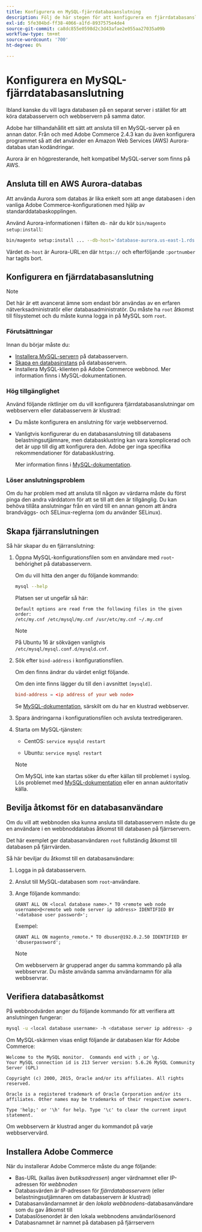 ```yaml
---
title: Konfigurera en MySQL-fjärrdatabasanslutning
description: Följ de här stegen för att konfigurera en fjärrdatabasanslutning för lokala installationer av Adobe Commerce.
exl-id: 5fe304bd-ff38-4066-a1fd-8937575e4de4
source-git-commit: ca8dc855e0598d2c3d43afae2e055aa27035a09b
workflow-type: tm+mt
source-wordcount: '700'
ht-degree: 0%

---
```


# Konfigurera en MySQL-fjärrdatabasanslutning

Ibland kanske du vill lagra databasen på en separat server i stället för att köra databasservern och webbservern på samma dator.

Adobe har tillhandahållit ett sätt att ansluta till en MySQL-server på en annan dator. Från och med Adobe Commerce 2.4.3 kan du även konfigurera programmet så att det använder en Amazon Web Services (AWS) Aurora-databas utan kodändringar.

Aurora är en högpresterande, helt kompatibel MySQL-server som finns på AWS.

## Ansluta till en AWS Aurora-databas

Att använda Aurora som databas är lika enkelt som att ange databasen i den vanliga Adobe Commerce-konfigurationen med hjälp av standarddatabaskopplingen.

Använd Aurora-informationen i fälten `db-` när du kör `bin/magento setup:install`:

```bash
bin/magento setup:install ... --db-host='database-aurora.us-east-1.rds.amazonaws.com' --db-name='magento2' --db-user='username' --db-password='password' ...
```

Värdet `db-host` är Aurora-URL:en där `https://` och efterföljande `:portnumber` har tagits bort.

## Konfigurera en fjärrdatabasanslutning

>[!NOTE]
>
>Det här är ett avancerat ämne som endast bör användas av en erfaren nätverksadministratör eller databasadministratör. Du måste ha `root` åtkomst till filsystemet och du måste kunna logga in på MySQL som `root`.

### Förutsättningar

Innan du börjar måste du:

* [Installera MySQL-servern](mysql.md) på databasservern.
* [Skapa en databasinstans](mysql.md#configuring-the-database-instance) på databasservern.
* Installera MySQL-klienten på Adobe Commerce webbnod. Mer information finns i MySQL-dokumentationen.

### Hög tillgänglighet

Använd följande riktlinjer om du vill konfigurera fjärrdatabasanslutningar om webbservern eller databasservern är klustrad:

* Du måste konfigurera en anslutning för varje webbservernod.
* Vanligtvis konfigurerar du en databasanslutning till databasens belastningsutjämnare, men databasklustring kan vara komplicerad och det är upp till dig att konfigurera den. Adobe ger inga specifika rekommendationer för databasklustring.

  Mer information finns i [MySQL-dokumentation](https://dev.mysql.com/doc/refman/5.6/en/mysql-cluster.html).

### Löser anslutningsproblem

Om du har problem med att ansluta till någon av värdarna måste du först pinga den andra värddatorn för att se till att den är tillgänglig. Du kan behöva tillåta anslutningar från en värd till en annan genom att ändra brandväggs- och SELinux-reglerna (om du använder SELinux).

## Skapa fjärranslutningen

Så här skapar du en fjärranslutning:

1. Öppna MySQL-konfigurationsfilen som en användare med `root`-behörighet på databasservern.

   Om du vill hitta den anger du följande kommando:

   ```bash
   mysql --help
   ```

   Platsen ser ut ungefär så här:

   ```
   Default options are read from the following files in the given order:
   /etc/my.cnf /etc/mysql/my.cnf /usr/etc/my.cnf ~/.my.cnf
   ```

   >[!NOTE]
   >
   >På Ubuntu 16 är sökvägen vanligtvis `/etc/mysql/mysql.conf.d/mysqld.cnf`.

1. Sök efter `bind-address` i konfigurationsfilen.

   Om den finns ändrar du värdet enligt följande.

   Om den inte finns lägger du till den i avsnittet `[mysqld]`.

   ```conf
   bind-address = <ip address of your web node>
   ```

   Se [MySQL-dokumentation](https://dev.mysql.com/doc/refman/5.6/en/server-options.html), särskilt om du har en klustrad webbserver.

1. Spara ändringarna i konfigurationsfilen och avsluta textredigeraren.
1. Starta om MySQL-tjänsten:

   * CentOS: `service mysqld restart`

   * Ubuntu: `service mysql restart`

   >[!NOTE]
   >
   >Om MySQL inte kan startas söker du efter källan till problemet i syslog. Lös problemet med [MySQL-dokumentation](https://dev.mysql.com/doc/refman/5.6/en/server-options.html#option_mysqld_bind-address) eller en annan auktoritativ källa.

## Bevilja åtkomst för en databasanvändare

Om du vill att webbnoden ska kunna ansluta till databasservern måste du ge en användare i en webbnoddatabas åtkomst till databasen på fjärrservern.

Det här exemplet ger databasanvändaren `root` fullständig åtkomst till databasen på fjärrvärden.

Så här beviljar du åtkomst till en databasanvändare:

1. Logga in på databasservern.
1. Anslut till MySQL-databasen som `root`-användare.
1. Ange följande kommando:

   ```shell
   GRANT ALL ON <local database name>.* TO <remote web node username>@<remote web node server ip address> IDENTIFIED BY '<database user password>';
   ```

   Exempel:

   ```shell
   GRANT ALL ON magento_remote.* TO dbuser@192.0.2.50 IDENTIFIED BY 'dbuserpassword';
   ```

   >[!NOTE]
   >
   >Om webbservern är grupperad anger du samma kommando på alla webbservrar. Du måste använda samma användarnamn för alla webbservrar.

## Verifiera databasåtkomst

På webbnodvärden anger du följande kommando för att verifiera att anslutningen fungerar:

```bash
mysql -u <local database username> -h <database server ip address> -p
```

Om MySQL-skärmen visas enligt följande är databasen klar för Adobe Commerce:

```
Welcome to the MySQL monitor.  Commands end with ; or \g.
Your MySQL connection id is 213 Server version: 5.6.26 MySQL Community Server (GPL)

Copyright (c) 2000, 2015, Oracle and/or its affiliates. All rights reserved.

Oracle is a registered trademark of Oracle Corporation and/or its affiliates. Other names may be trademarks of their respective owners.

Type 'help;' or '\h' for help. Type '\c' to clear the current input statement.
```

Om webbservern är klustrad anger du kommandot på varje webbservervärd.

## Installera Adobe Commerce

När du installerar Adobe Commerce måste du ange följande:

* Bas-URL (kallas även *butiksadressen*) anger värdnamnet eller IP-adressen för *webbnoden*
* Databasvärden är IP-adressen för *fjärrdatabasservern* (eller belastningsutjämnaren om databasservern är klustrad)
* Databasanvändarnamnet är den *lokala webbnodens*-databasanvändare som du gav åtkomst till
* Databaslösenordet är den lokala webbnodens användarlösenord
* Databasnamnet är namnet på databasen på fjärrservern
